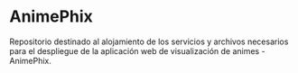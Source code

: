 # AnimePhix
Repositorio destinado al alojamiento de los servicios y archivos necesarios para el despliegue de la aplicación web de visualización de animes - AnimePhix.
